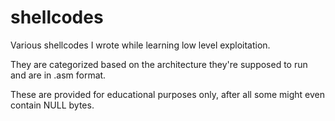 shellcodes
==========

Various shellcodes I wrote while learning low level exploitation.

They are categorized based on the architecture they're supposed to run and are
in .asm format.

These are provided for educational purposes only, after all some might even
contain NULL bytes.
